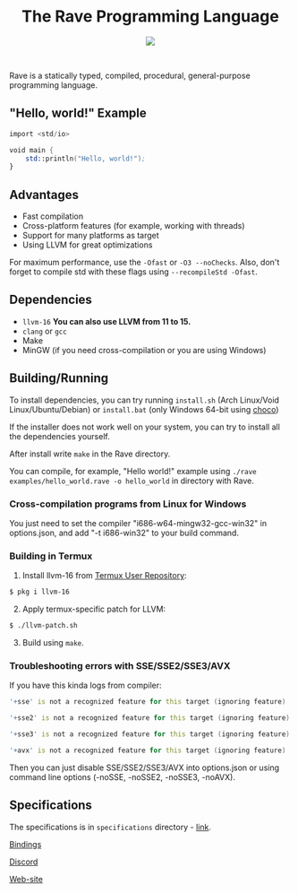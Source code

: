 <h1 align="center">The Rave Programming Language</h1>
<p align="center">
<a href="https://github.com/Ttimofeyka/Rave/releases/latest">
    <img src="https://img.shields.io/github/v/release/Ttimofeyka/Rave.svg">
</a>
</p>
<br/>

Rave is a statically typed, compiled, procedural, general-purpose programming language.

## "Hello, world!" Example

```nasm
import <std/io>

void main {
    std::println("Hello, world!");
}
```

## Advantages

* Fast compilation
* Cross-platform features (for example, working with threads)
* Support for many platforms as target
* Using LLVM for great optimizations

For maximum performance, use the `-Ofast` or `-O3 --noChecks`. Also, don't forget to compile std with these flags using `--recompileStd -Ofast`.

## Dependencies

* `llvm-16`
**You can also use LLVM from 11 to 15.**
* `clang` or `gcc`
* Make
* MinGW (if you need cross-compilation or you are using Windows)

## Building/Running

To install dependencies, you can try running `install.sh` (Arch Linux/Void Linux/Ubuntu/Debian) or `install.bat` (only Windows 64-bit using [choco](https://chocolatey.org))

If the installer does not work well on your system, you can try to install all the dependencies yourself.

After install write `make` in the Rave directory.

You can compile, for example, "Hello world!" example using `./rave examples/hello_world.rave -o hello_world` in directory with Rave.

### Cross-compilation programs from Linux for Windows

You just need to set the compiler "i686-w64-mingw32-gcc-win32" in options.json, and add "-t i686-win32" to your build command.

### Building in Termux

1. Install llvm-16 from [Termux User Repository](https://github.com/termux-user-repository/tur):
```bash
$ pkg i llvm-16
```
2. Apply termux-specific patch for LLVM:
```bash
$ ./llvm-patch.sh
```
3. Build using `make`.

### Troubleshooting errors with SSE/SSE2/SSE3/AVX

If you have this kinda logs from compiler:

```d
'+sse' is not a recognized feature for this target (ignoring feature)

'+sse2' is not a recognized feature for this target (ignoring feature)

'+sse3' is not a recognized feature for this target (ignoring feature)

'+avx' is not a recognized feature for this target (ignoring feature)
```

Then you can just disable SSE/SSE2/SSE3/AVX into options.json or using command line options (-noSSE, -noSSE2, -noSSE3, -noAVX).

## Specifications

The specifications is in `specifications` directory - [link](https://github.com/Ttimofeyka/Rave/blob/main/specifications/intro.md).

<a href="https://github.com/Ttimofeyka/Rave/blob/main/bindings.md">Bindings</a>

<a href="https://discord.gg/AfEtyArvsM">Discord</a>

<a href="https://ravelang.space">Web-site</a>
